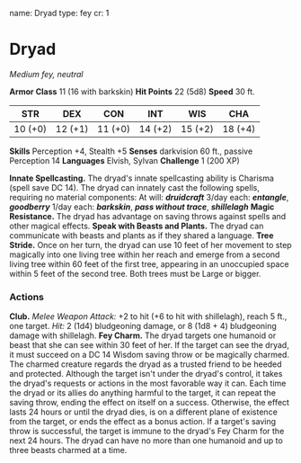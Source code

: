 name: Dryad
type: fey
cr: 1

# Dryad
_Medium fey, neutral_

**Armor Class** 11 (16 with barkskin)
**Hit Points** 22 (5d8)
**Speed** 30 ft.

| STR     | DEX     | CON     | INT     | WIS     | CHA     |
|---------|---------|---------|---------|---------|---------|
| 10 (+0) | 12 (+1) | 11 (+0) | 14 (+2) | 15 (+2) | 18 (+4) |

**Skills** Perception +4, Stealth +5
**Senses** darkvision 60 ft., passive Perception 14
**Languages** Elvish, Sylvan
**Challenge** 1 (200 XP)

**Innate Spellcasting.** The dryad's innate spellcasting ability is Charisma (spell save DC 14). The dryad can innately cast the following spells, requiring no material components:
At will: **_druidcraft_**
3/day each: **_entangle_**, **_goodberry_**
1/day each: **_barkskin_**, **_pass without trace_**, **_shillelagh_**
**Magic Resistance.** The dryad has advantage on saving throws against spells and other magical effects.
**Speak with Beasts and Plants.** The dryad can communicate with beasts and plants as if they shared a language.
**Tree Stride.** Once on her turn, the dryad can use 10 feet of her movement to step magically into one living tree within her reach and emerge from a second living tree within 60 feet of the first tree, appearing in an unoccupied space within 5 feet of the second tree. Both trees must be Large or bigger.

### Actions
**Club.** _Melee Weapon Attack:_ +2 to hit (+6 to hit with shillelagh), reach 5 ft., one target. _Hit:_ 2 (1d4) bludgeoning damage, or 8 (1d8 + 4) bludgeoning damage with shillelagh.
**Fey Charm.** The dryad targets one humanoid or beast that she can see within 30 feet of her. If the target can see the dryad, it must succeed on a DC 14 Wisdom saving throw or be magically charmed. The charmed creature regards the dryad as a trusted friend to be heeded and protected. Although the target isn't under the dryad's control, it takes the dryad's requests or actions in the most favorable way it can.
Each time the dryad or its allies do anything harmful to the target, it can repeat the saving throw, ending the effect on itself on a success. Otherwise, the effect lasts 24 hours or until the dryad dies, is on a different plane of existence from the target, or ends the effect as a bonus action. If a target's saving throw is successful, the target is immune to the dryad's Fey Charm for the next 24 hours.
The dryad can have no more than one humanoid and up to three beasts charmed at a time.
